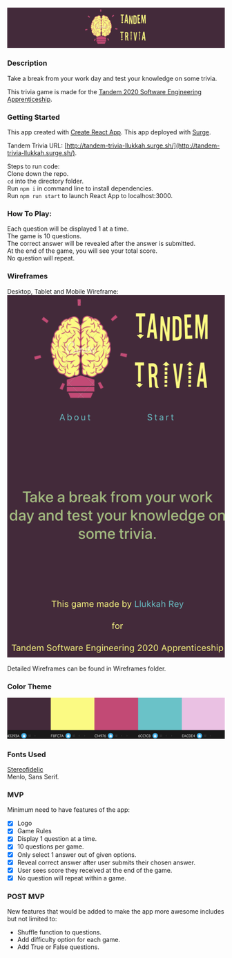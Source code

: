![Tandem Trivia Logo](./Wireframes/Logo.png)

### Description
Take a break from your work day and test your knowledge on some trivia.

This trivia game is made for the [Tandem 2020 Software Engineering Apprenticeship](https://madeintandem.com/about/apprenticeship-program/).      

### Getting Started
This app created with [Create React App](https://github.com/facebook/create-react-app).
This app deployed with [Surge](https://surge.sh/). 

Tandem Trivia URL: [http://tandem-trivia-llukkah.surge.sh/](http://tandem-trivia-llukkah.surge.sh/).     

Steps to run code:     
Clone down the repo.     
<code>cd</code> into the directory folder.    
Run <code>npm i</code> in command line to install dependencies.    
Run <code>npm run start</code> to launch React App to localhost:3000.     

### How To Play:   
Each question will be displayed 1 at a time.   
The game is 10 questions.   
The correct answer will be revealed after the answer is submitted.   
At the end of the game, you will see your total score.   
No question will repeat.    

### Wireframes
Desktop, Tablet and Mobile Wireframe:   
![Tandem Trivia Home Screen](./Wireframes/Home.png)        

Detailed Wireframes can be found in Wireframes folder.

### Color Theme    
![Color Theme](./Wireframes/ColorTheme.png) 

### Fonts Used
[Stereofidelic](https://www.dafont.com/stereofidelic.font)     
Menlo, Sans Serif.

### MVP
Minimum need to have features of the app:
 * [x] Logo
 * [x] Game Rules
 * [x] Display 1 question at a time.
 * [x] 10 questions per game.
 * [x] Only select 1 answer out of given options.
 * [x] Reveal correct answer after user submits their chosen answer.
 * [x] User sees score they received at the end of the game.
 * [x] No question will repeat within a game.

### POST MVP
New features that would be added to make the app more awesome includes but not limited to:
* Shuffle function to questions.
* Add difficulty option for each game.
* Add True or False questions.    